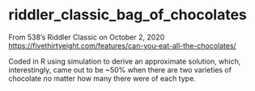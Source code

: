 # riddler_classic_bag_of_chocolates
From 538’s Riddler Classic on October 2, 2020
https://fivethirtyeight.com/features/can-you-eat-all-the-chocolates/

Coded in R using simulation to derive an approximate solution, which, interestingly, 
came out to be ~50% when there are two varieties of chocolate no matter how many there 
were of each type.

